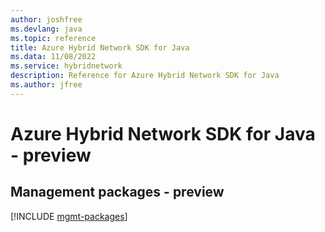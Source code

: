 ```yaml
---
author: joshfree
ms.devlang: java
ms.topic: reference
title: Azure Hybrid Network SDK for Java
ms.data: 11/08/2022
ms.service: hybridnetwork
description: Reference for Azure Hybrid Network SDK for Java
ms.author: jfree
---
```

# Azure Hybrid Network SDK for Java - preview

## Management packages - preview
[!INCLUDE [mgmt-packages](hybrid-network-mgmt-index.md)]